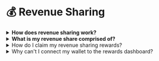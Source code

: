 # 💰 Revenue Sharing



<details>

<summary><strong>How does revenue sharing work?</strong></summary>

* To be eligible for rewards, you must hold a minimum of 3,000 Bro Token. There's no staking or lockup requirement; simply keep the tokens in your wallet.
* Revenue shares are distributed in ETH by default.
* To claim rewards, you need to accumulate a minimum of 0.1 ETH to be able to claim your rewards.
* You can sell or transfer up to 18,000 Bro Tokens every reward epoch (7 hours) without penalty. If you exceed this amount, all unclaimed rewards will be forfeited back into the rewards pool. Note that upon first txn it will claim remaining rewards, only there after rewards will be forfeited if exceeds the requirement.
* To claim your rewards, connect your wallet to the rewards dashboard and click claim rewards button to claim your rewards.

</details>

<details>

<summary><strong>What is my revenue share comprised of?</strong></summary>

* 40% of all bot transaction fees incurred.
* 2% of all BRO TOKEN volume traded.
* Must hold at least 3,000 $BRO tokens in-order to get revenue share.

</details>

<details>

<summary>How do I claim my revenue sharing rewards?</summary>

To claim your pending rewards, connect your wallet at the rewards dashboard.

</details>

<details>

<summary>Why can't I connect my wallet to the rewards dashboard?</summary>

We currently can only guarantee 100% support for Metamask wallet. If you are having issues, make sure that any web wallet extension other than Metamask is disabled in your browser (e.g. Phantom wallet).

</details>
